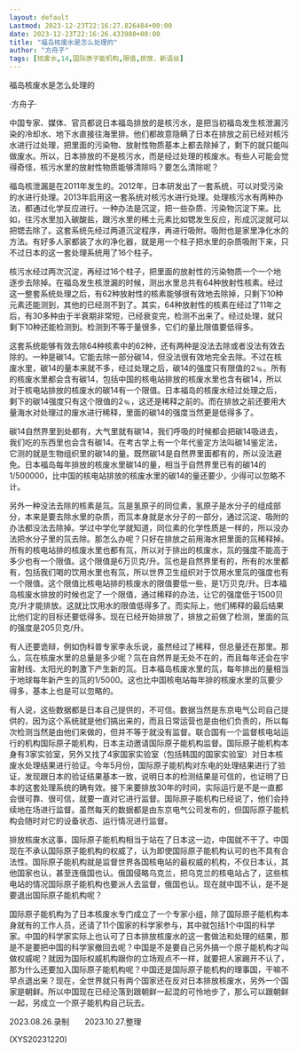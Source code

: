 ```yaml
---
layout: default
Lastmod: 2023-12-23T22:16:27.826484+00:00
date: 2023-12-23T22:16:26.433980+00:00
title: "福岛核废水是怎么处理的"
author: "方舟子"
tags: [核废水,14,国际原子能机构,限值,排放，新语丝]
---
```


福岛核废水是怎么处理的

·方舟子·

中国专家、媒体、官员都说日本福岛排放的是核污水，是把当初福岛发生核泄漏污染的冷却水、地下水直接往海里排。他们都故意隐瞒了日本在排放之前已经对核污水进行过处理，把里面的污染物、放射性物质基本上都去除掉了，剩下的就只能叫做废水。所以，日本排放的不是核污水，而是经过处理的核废水。有些人可能会觉得奇怪，核污水里的放射性物质能够清除吗？要怎么清除呢？

福岛核泄漏是在2011年发生的。2012年，日本研发出了一套系统，可以对受污染的水进行处理。2013年启用这一套系统对核污水进行处理。处理核污水有两种办法，都通过化学反应进行。一种办法是沉淀，把一些杂质、污染物沉淀下来。比如，往污水里加入碳酸盐，跟污水里的稀土元素比如锶发生反应，形成沉淀就可以把锶去除了。这套系统先经过两道沉淀程序，再进行吸附。吸附也是家里净化水的方法。有好多人家都装了水的净化器，就是用一个柱子把水里的杂质吸附下来，只不过日本的这一套处理系统用了16个柱子。

核污水经过两次沉淀，再经过16个柱子，把里面的放射性的污染物质一个一个地逐步去除掉。在福岛发生核泄漏的时候，测出水里总共有64种放射性核素。经过这一整套系统处理之后，有62种放射性的核素能够很有效地去除掉，只剩下10种元素还能测到，其他的已经测不到了。其实，64种放射性的核素在经过了11年之后，有30多种由于半衰期非常短，已经衰变完，检测不出来了。经过处理，就只剩下10种还能检测到。检测到不等于量很多，它们的量比限值要低得多。

这套系统能够有效去除64种核素中的62种，还有两种是没法去除或者没法有效去除的。一种是碳14。它能去除一部分碳14，但没法很有效地完全去除。不过在核废水里，碳14的量本来就不多，经过处理之后，碳14的强度只有限值的2﹪。所有的核废水里都会含有碳14，包括中国的核电站排放的核废水里也含有碳14，所以对于核电站排放的核废水的碳14有一个限值。日本福岛的核废水经过处理之后，剩下的碳14强度只有这个限值的2﹪，这还是稀释之前的。而在排放之前还要用大量海水对处理过的废水进行稀释，里面的碳14的强度当然更是低得多了。

碳14自然界里到处都有，大气里就有碳14，我们呼吸的时候都会把碳14吸进去，我们吃的东西里也会含有碳14。在考古学上有一个年代鉴定方法叫碳14鉴定法，它测的就是生物组织里的碳14的量。既然碳14是自然界里面都有的，所以没法避免。日本福岛每年排放的核废水里碳14的量，相当于自然界里已有的碳14的1/500000，比中国的核电站排放的核废水里的碳14的量还要少，少得可以忽略不计。

另外一种没法去除的核素是氚。氚是氢原子的同位素，氢原子是水分子的组成部分，本来是要去除水里的杂质，而氚本身就是水分子的一部分，通过沉淀、吸附的办法都没法去除掉。学过中学化学就知道，同位素的化学性质是一样的，所以没办法把水分子里的氚去除。那怎么办呢？只好在排放之前用海水把里面的氚稀释掉。所有的核电站排的核废水里也都有氚，所以对于排出的核废水，氚的强度不能高于多少也有一个限值。这个限值是6万贝克/升。氚也是自然界里有的，所有的水里都有，包括我们喝的饮用水里也有氚，所以世界卫生组织对于饮用水里氚的强度也有一个限值。这个限值比核电站排的核废水的限值要低一些，是1万贝克/升。日本福岛核废水排放的时候也定了一个限值，通过稀释的办法，让它的强度低于1500贝克/升才能排放。这就比饮用水的限值低得多了。而实际上，他们稀释的最后结果比他们定的目标还要低得多。现在已经开始排放了，排放之前做了检测，里面的氚的强度是205贝克/升。

有人还要诡辩，例如伪科普专家李永乐说，虽然经过了稀释，但总量还在那里。那么，氚在核废水里的总量是多少呢？氚在自然界是无处不在的，而且每年还会在宇宙射线、太阳光的刺激下产生新的氚。日本福岛核废水里的氚，每年排出的量相当于地球每年新产生的氚的1/5000。这也比中国核电站每年排的核废水里的氚要少得多，基本上也是可以忽略的。

有人说，这些数据都是日本自己提供的，不可信。数据当然是东京电气公司自己提供的，因为这个系统就是他们搞出来的，而且日常运营也是由他们负责的，所以每次检测当然是由他们来做的，但并不等于就没有监督。联合国有一个监督核电站运行的机构国际原子能机构，日本主动邀请国际原子能机构监督。国际原子能机构本身有3家实验室，另外又找了4家国家实验室（包括韩国的国家实验室）对日本核废水处理结果进行验证。今年5月份，国际原子能机构对东电的处理结果进行了验证，发现跟日本的验证结果基本一致，说明日本的检测结果是可信的，也证明了日本的这套处理系统的确有效。接下来要排放30年的时间，实际运行是不是一直都会很可靠、很可信，就要一直对它进行监督。国际原子能机构已经说了，他们会持续地在场进行监督。虽然每天的数据都是由东京电气公司发布的，但国际原子能机构会随时对它的设备状态、运行情况进行监督。

排放核废水这事，国际原子能机构相当于站在了日本这一边，中国就不干了。中国现在不承认国际原子能机构的权威了，认为即使国际原子能机构认可的也不具有合法性。国际原子能机构就是监督世界各国核电站的最权威的机构，不仅日本认，其他国家也认，甚至连俄国也认。俄国侵略乌克兰，把乌克兰的核电站占了，这些核电站的情况国际原子能机构也要派人去监督，俄国也认。现在就中国不认，是不是要退出国际原子能机构呢？

国际原子能机构为了日本核废水专门成立了一个专家小组，除了国际原子能机构本身就有的工作人员，还请了11个国家的科学家参与，其中就包括1个中国的科学家。中国的科学家实际上也认可了日本排放核废水的这一套做法和处理的结果，那是不是要把中国的科学家撤回去呢？中国是不是要自己另外搞一个原子能机构才叫做权威呢？就因为国际权威机构跟你的立场观点不一样，就要把人家踢开不认了，那为什么还要加入国际原子能机构呢？中国还是国际原子能机构的理事国，干嘛不早点退出来？现在，全世界就只有两个国家还在反对日本排放核废水，另外一个国家是朝鲜。所以中国现在已经沦落到跟朝鲜一起混的可怜地步了，那么可以跟朝鲜一起，另成立一个原子能机构自己玩去。

2023.08.26.录制　　2023.10.27.整理

(XYS20231220)

